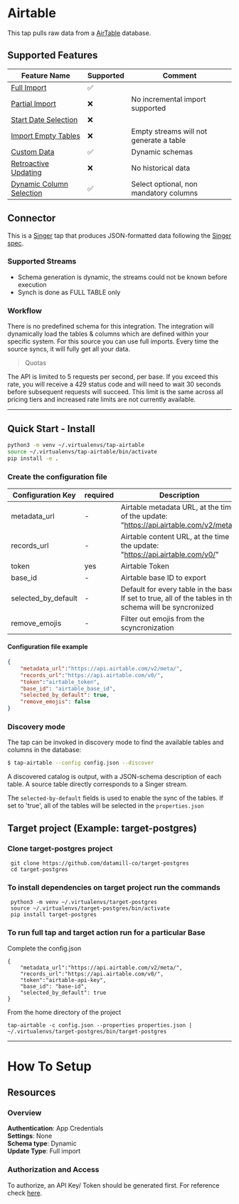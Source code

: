 # Airtable

This tap pulls raw data from a [AirTable](https://airtable.com/api) database.


## Supported Features
| Feature Name                                                                            | Supported | Comment                                 |
| ------------                                                                            |-------|-----------------------------------------|
| [Full Import](https://docs.y42.com/docs/features#full-import)                           | ✅      |                                         |
| [Partial Import](https://docs.y42.com/docs/features#partial-import)                     | ❌    | No incremental import supported         |
| [Start Date Selection](https://docs.y42.com/docs/features#start-date-selection)         | ❌    |                                         |
| [Import Empty Tables](https://docs.y42.com/docs/features#import-empty-table)            | ❌    | Empty streams will not generate a table |
| [Custom Data](https://docs.y42.com/docs/features#custom-data)                           | ✅     | Dynamic schemas                         |
| [Retroactive Updating](https://docs.y42.com/docs/features#retroactive-updating)         | ❌     | No historical data                      |
| [Dynamic Column Selection](https://docs.y42.com/docs/features#dynamic-column-selection) | ✅    | Select optional, non mandatory columns  |      



## Connector

This is a [Singer](https://singer.io) tap that produces JSON-formatted data
following the [Singer spec](https://github.com/singer-io/getting-started/blob/master/docs/SPEC.md).

### Supported Streams

  - Schema generation is dynamic, the streams could not be known before execution
  - Synch is done as FULL TABLE only

### Workflow

There is no predefined schema for this integration. 
The integration will dynamically load the tables & columns which are defined within your specific system.
For this source you can use full imports. Every time the source syncs, it will fully get all your data.

> Quotas 

The API is limited to  5 requests per second, per base. 
If you exceed this rate, you will receive a 429 status code and will need to wait 30 seconds before subsequent requests will succeed.
This limit is the same across all pricing tiers and increased rate limits are not currently available. 

---

## Quick Start - Install

```bash
python3 -m venv ~/.virtualenvs/tap-airtable
source ~/.virtualenvs/tap-airtable/bin/activate
pip install -e .
```

### Create the configuration file


| Configuration Key   | required | Description                                                                                              |
|---------------------|----------|----------------------------------------------------------------------------------------------------------|
| metadata_url        | - | Airtable metadata URL, at the time of the update: "https://api.airtable.com/v2/meta/"                    |
| records_url         | - | Airtable content URL, at the time of the update: "https://api.airtable.com/v0/"                          |
| token               | yes | Airtable Token                                                                                           |
| base_id             | - | Airtable base ID to export                                                                               |
| selected_by_default | - | Default for every table in the base. If set to true, all of the tables in the schema will be syncronized |
| remove_emojis       | - | Filter out emojis from the scyncronization                                                               |


#### Configuration file example


```json
{
    "metadata_url":"https://api.airtable.com/v2/meta/",
    "records_url":"https://api.airtable.com/v0/",
    "token":"airtable_token",
    "base_id": "airtable_base_id",
    "selected_by_default": true,
    "remove_emojis": false
}
```


### Discovery mode

The tap can be invoked in discovery mode to find the available tables and
columns in the database:

```bash
$ tap-airtable --config config.json --discover

```

A discovered catalog is output, with a JSON-schema description of each table. A
source table directly corresponds to a Singer stream.

The `selected-by-default` fields is used to enable the sync of the tables. If set to 'true', all of the tables will be 
selected in the `properties.json` 



## Target project (Example: target-postgres) 

### Clone target-postgres project

```shell
 git clone https://github.com/datamill-co/target-postgres
 cd target-postgres
```

### To install dependencies on target project run the commands

```shell
 python3 -m venv ~/.virtualenvs/target-postgres
 source ~/.virtualenvs/target-postgres/bin/activate
 pip install target-postgres
```

### To run full tap and target action run for a particular Base

Complete the config.json 

```
{
    "metadata_url":"https://api.airtable.com/v2/meta/",
    "records_url":"https://api.airtable.com/v0/",
    "token":"airtable-api-key",
    "base_id": "base-id",
    "selected_by_default": true
}
```

From the home directory of the project 

```shell
tap-airtable -c config.json --properties properties.json | ~/.virtualenvs/target-postgres/bin/target-postgres 
```
---

# How To Setup
## Resources


### Overview
 
**Authentication**: App Credentials     
**Settings**: None     
**Schema type**: Dynamic  
**Update Type**: Full import     


### Authorization and Access

To authorize, an API Key/ Token should be generated first. 
For reference check [here](https://support.airtable.com/docs/how-do-i-get-my-api-key#:~:text=On%20your%20account%20overview%20page,the%20Regenerate%20API%20key%20option).

